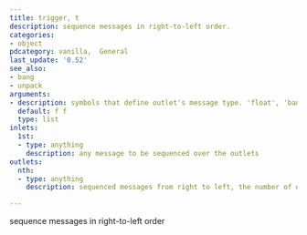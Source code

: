 ```yaml
---
title: trigger, t
description: sequence messages in right-to-left order.
categories:
- object
pdcategory: vanilla,  General
last_update: '0.52'
see_also:
- bang
- unpack
arguments:
- description: symbols that define outlet's message type. 'float', 'bang', 'symbol', 'list', 'anything', and 'pointer',  all of which can be abbreviatted
  default: f f
  type: list
inlets:
  1st:
  - type: anything
    description: any message to be sequenced over the outlets
outlets:
  nth:
  - type: anything
    description: sequenced messages from right to left, the number of outlets and message type depends on the arguments

---
```


sequence messages in right-to-left order

